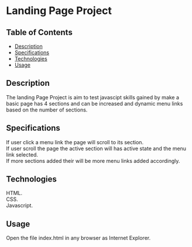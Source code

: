 # Landing Page Project

## Table of Contents

* [Description](#description)
* [Specifications](#specifications) 
* [Technologies](#technologies) 
* [Usage](#usage) 

## Description

The landing Page Project is aim to test javascipt skills gained by make a basic page has 4 sections and can be increased and dynamic menu links
based on the number of sections.

## Specifications

If user click a menu link the page will scroll to its section.  
If user scroll the page the active section will has active state and the menu link selected.  
If more sections added their will be more menu links added accordingly.

## Technologies

HTML.  
CSS.  
Javascript.

## Usage

Open the file index.html in any browser as Internet Explorer.
